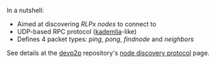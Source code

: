 <!-- TITLE: Node discovery protocol -->

In a nutshell:
* Aimed at discovering _RLPx nodes_ to connect to
* UDP-based RPC protocol ([kademlia](https://en.wikipedia.org/wiki/Kademlia)-like)
* Defines 4 packet types: _ping_, _pong_, _findnode_ and _neighbors_

See details at the [devp2p](https://github.com/ethereum/devp2p) repository's [node discovery protocol](https://github.com/ethereum/devp2p/blob/master/discv4.md) page.